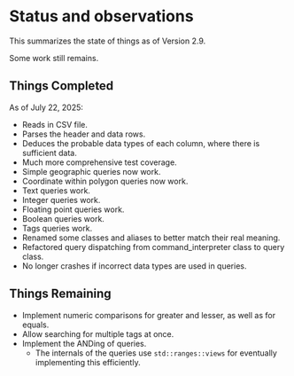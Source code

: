 # Status and observations

This summarizes the state of things as of Version 2.9.

Some work still remains.

## Things Completed

As of July 22, 2025:

* Reads in CSV file.
* Parses the header and data rows.
* Deduces the probable data types of each column, where there is sufficient data.
* Much more comprehensive test coverage.
* Simple geographic queries now work.
* Coordinate within polygon queries now work.
* Text queries work.
* Integer queries work.
* Floating point queries work.
* Boolean queries work.
* Tags queries work.
* Renamed some classes and aliases to better match their real meaning.
* Refactored query dispatching from command_interpreter class to query class.
* No longer crashes if incorrect data types are used in queries.

## Things Remaining

* Implement numeric comparisons for greater and lesser, as well as for equals.
* Allow searching for multiple tags at once.
* Implement the ANDing of queries.
  * The internals of the queries use `std::ranges::views` for eventually
    implementing this efficiently.
